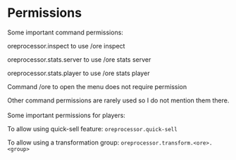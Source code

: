 # Permissions

Some important command permissions:

oreprocessor.inspect to use /ore inspect

oreprocessor.stats.server to use /ore stats server

oreprocessor.stats.player to use /ore stats player

Command /ore to open the menu does not require permission

Other command permissions are rarely used so I do not mention them there.\
\
Some important permissions for players:&#x20;

To allow using quick-sell feature: `oreprocessor.quick-sell`

To allow using a transformation group: `oreprocessor.transform.<ore>.<group>`
